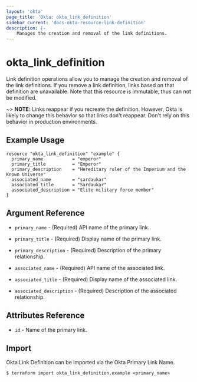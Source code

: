 ```yaml
---
layout: 'okta'
page_title: 'Okta: okta_link_definition'
sidebar_current: 'docs-okta-resource-link-definition'
description: |-
    Manages the creation and removal of the link definitions.
---
```


# okta_link_definition

Link definition operations allow you to manage the creation and removal of the link definitions. If you remove a link 
definition, links based on that definition are unavailable. Note that this resource is immutable, thus can not be modified.

~> **NOTE:** Links reappear if you recreate the definition. However, Okta is likely to change this behavior so that links don't reappear. Don't rely on this behavior in production environments.

## Example Usage

```hcl
resource "okta_link_definition" "example" {
  primary_name           = "emperor"
  primary_title          = "Emperor"
  primary_description    = "Hereditary ruler of the Imperium and the Known Universe"
  associated_name        = "sardaukar"
  associated_title       = "Sardaukar"
  associated_description = "Elite military force member"
}
```

## Argument Reference

- `primary_name` - (Required) API name of the primary link.

- `primary_title` - (Required) Display name of the primary link.

- `primary_description` - (Required) Description of the primary relationship.

- `associated_name` - (Required) API name of the associated link.

- `associated_title` - (Required) Display name of the associated link.

- `associated_description` - (Required) Description of the associated relationship.

## Attributes Reference

- `id` - Name of the primary link.

## Import

Okta Link Definition can be imported via the Okta Primary Link Name.

```
$ terraform import okta_link_definition.example <primary_name>
```
